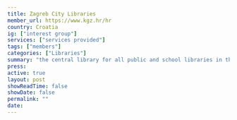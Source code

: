 ```yaml
---
title: Zagreb City Libraries
member_url: https://www.kgz.hr/hr
country: Croatia
ig: ["interest group"] 
services: ["services provided"] 
tags: ["members"]
categories: ["Libraries"]
summary: "the central library for all public and school libraries in the Zagreb County, and the biggest institution among public libraries in Croatia."
press:
active: true
layout: post
showReadTime: false
showDate: false
permalink: ""
date: 
---
```

